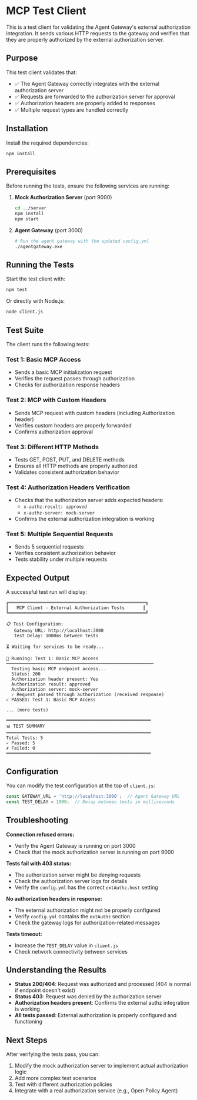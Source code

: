 # MCP Test Client

This is a test client for validating the Agent Gateway's external authorization integration. It sends various HTTP requests to the gateway and verifies that they are properly authorized by the external authorization server.

## Purpose

This test client validates that:
- ✅ The Agent Gateway correctly integrates with the external authorization server
- ✅ Requests are forwarded to the authorization server for approval
- ✅ Authorization headers are properly added to responses
- ✅ Multiple request types are handled correctly

## Installation

Install the required dependencies:

```bash
npm install
```

## Prerequisites

Before running the tests, ensure the following services are running:

1. **Mock Authorization Server** (port 9000)
   ```bash
   cd ../server
   npm install
   npm start
   ```

2. **Agent Gateway** (port 3000)
   ```bash
   # Run the agent gateway with the updated config.yml
   ./agentgateway.exe
   ```

## Running the Tests

Start the test client with:

```bash
npm test
```

Or directly with Node.js:

```bash
node client.js
```

## Test Suite

The client runs the following tests:

### Test 1: Basic MCP Access
- Sends a basic MCP initialization request
- Verifies the request passes through authorization
- Checks for authorization response headers

### Test 2: MCP with Custom Headers
- Sends MCP request with custom headers (including Authorization header)
- Verifies custom headers are properly forwarded
- Confirms authorization approval

### Test 3: Different HTTP Methods
- Tests GET, POST, PUT, and DELETE methods
- Ensures all HTTP methods are properly authorized
- Validates consistent authorization behavior

### Test 4: Authorization Headers Verification
- Checks that the authorization server adds expected headers:
  - `x-authz-result: approved`
  - `x-authz-server: mock-server`
- Confirms the external authorization integration is working

### Test 5: Multiple Sequential Requests
- Sends 5 sequential requests
- Verifies consistent authorization behavior
- Tests stability under multiple requests

## Expected Output

A successful test run will display:

```
╔════════════════════════════════════════════════════╗
║   MCP Client - External Authorization Tests       ║
╚════════════════════════════════════════════════════╝

📋 Test Configuration:
   Gateway URL: http://localhost:3000
   Test Delay: 1000ms between tests

⏳ Waiting for services to be ready...

🧪 Running: Test 1: Basic MCP Access
────────────────────────────────────────────────────────
  Testing basic MCP endpoint access...
  Status: 200
  Authorization header present: Yes
  Authorization result: approved
  Authorization server: mock-server
  ✓ Request passed through authorization (received response)
✓ PASSED: Test 1: Basic MCP Access

... (more tests)

═══════════════════════════════════════════════════════
📊 TEST SUMMARY
═══════════════════════════════════════════════════════
Total Tests: 5
✓ Passed: 5
✗ Failed: 0
═══════════════════════════════════════════════════════
```

## Configuration

You can modify the test configuration at the top of `client.js`:

```javascript
const GATEWAY_URL = 'http://localhost:3000';  // Agent Gateway URL
const TEST_DELAY = 1000;  // Delay between tests in milliseconds
```

## Troubleshooting

**Connection refused errors:**
- Verify the Agent Gateway is running on port 3000
- Check that the mock authorization server is running on port 9000

**Tests fail with 403 status:**
- The authorization server might be denying requests
- Check the authorization server logs for details
- Verify the `config.yml` has the correct `extAuthz.host` setting

**No authorization headers in response:**
- The external authorization might not be properly configured
- Verify `config.yml` contains the `extAuthz` section
- Check the gateway logs for authorization-related messages

**Tests timeout:**
- Increase the `TEST_DELAY` value in `client.js`
- Check network connectivity between services

## Understanding the Results

- **Status 200/404**: Request was authorized and processed (404 is normal if endpoint doesn't exist)
- **Status 403**: Request was denied by the authorization server
- **Authorization headers present**: Confirms the external authz integration is working
- **All tests passed**: External authorization is properly configured and functioning

## Next Steps

After verifying the tests pass, you can:
1. Modify the mock authorization server to implement actual authorization logic
2. Add more complex test scenarios
3. Test with different authorization policies
4. Integrate with a real authorization service (e.g., Open Policy Agent)
